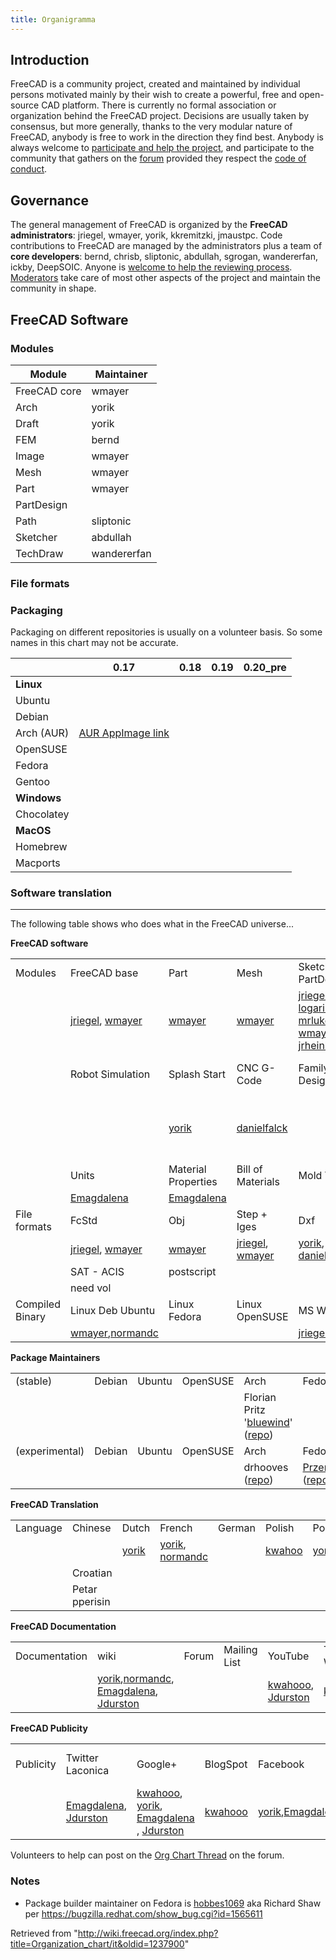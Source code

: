 ```yaml
---
title: Organigramma
---
```

## Introduction

FreeCAD is a community project, created and maintained by individual persons motivated mainly by their wish to create a powerful, free and open-source CAD platform. There is currently no formal association or organization behind the FreeCAD project. Decisions are usually taken by consensus, but more generally, thanks to the very modular nature of FreeCAD, anybody is free to work in the direction they find best. Anybody is always welcome to [participate and help the project](/Help_FreeCAD "Help FreeCAD"), and participate to the community that gathers on the [forum](https://forum.freecadweb.org) provided they respect the [code of conduct](https://github.com/FreeCAD/FreeCAD/blob/master/CODE_OF_CONDUCT.md).

## Governance

The general management of FreeCAD is organized by the **FreeCAD administrators**: jriegel, wmayer, yorik, kkremitzki, jmaustpc. Code contributions to FreeCAD are managed by the administrators plus a team of **core developers**: bernd, chrisb, sliptonic, abdullah, sgrogan, wandererfan, ickby, DeepSOIC. Anyone is [welcome to help the reviewing process](https://forum.freecadweb.org/viewtopic.php?f=10&t=46574). [Moderators](https://forum.freecadweb.org/memberlist.php?mode=team) take care of most other aspects of the project and maintain the community in shape.

## FreeCAD Software

### Modules

| Module | Maintainer |
| --- | --- |
| FreeCAD core | wmayer |
| Arch | yorik |
| Draft | yorik |
| FEM | bernd |
| Image | wmayer |
| Mesh | wmayer |
| Part | wmayer |
| PartDesign |  |
| Path | sliptonic |
| Sketcher | abdullah |
| TechDraw | wandererfan |

### File formats

### Packaging

Packaging on different repositories is usually on a volunteer basis. So some names in this chart may not be accurate.

|  | 0.17 | 0.18 | 0.19 | 0.20\_pre |
| --- | --- | --- | --- | --- |
| **Linux** | | | | |
| Ubuntu |  |  |  |  |
| Debian |  |  |  |  |
| Arch (AUR) | [AUR AppImage link](https://aur.archlinux.org/packages/freecad-appimage/) |  |  |  |
| OpenSUSE |  |  |  |  |
| Fedora |  |  |  |  |
| Gentoo |  |  |  |  |
| **Windows** | | | | |
| Chocolatey |  |  |  |  |
| **MacOS** | | | | |
| Homebrew |  |  |  |  |
| Macports |  |  |  |  |

### Software translation

---

The following table shows who does what in the FreeCAD universe...

**FreeCAD software**

|  |  |  |  |  |  |  |  |
| --- | --- | --- | --- | --- | --- | --- | --- |
| Modules | FreeCAD base | Part | Mesh | Sketcher + PartDesign | Draft | (Production) Drawing | Arch |
|  | [jriegel](/User:Jriegel "User:Jriegel"), [wmayer](/User:Wmayer "User:Wmayer") | [wmayer](/User:Wmayer "User:Wmayer") | [wmayer](/User:Wmayer "User:Wmayer") | [jriegel](/User:Jriegel "User:Jriegel"), [logari81](/index.php?title=User:Logari81&action=edit&redlink=1 "User:Logari81 (page does not exist)"), [mrlukeparry](/index.php?title=User:Mrlukeparry&action=edit&redlink=1 "User:Mrlukeparry (page does not exist)"), [wmayer](/User:Wmayer "User:Wmayer"), [jrheinlaender](/index.php?title=User:Jrheinlaender&action=edit&redlink=1 "User:Jrheinlaender (page does not exist)") | [yorik](/User:Yorikvanhavre "User:Yorikvanhavre") | [jriegel](/User:Jriegel "User:Jriegel") | [yorik](/User:Yorikvanhavre "User:Yorikvanhavre") |
|  | Robot Simulation | Splash Start | CNC G-Code | Family-Design Table | Fold-Flat (Sheet-Metal) | Assembly |
|  |  | [yorik](/User:Yorikvanhavre "User:Yorikvanhavre") | [danielfalck](/index.php?title=User:Danielfalck&action=edit&redlink=1 "User:Danielfalck (page does not exist)") |  | Jacques-Antoine Gaudin, Carlton Corbitt PE | [jriegel](/User:Jriegel "User:Jriegel"), [ickby](/index.php?title=User:Ickby&action=edit&redlink=1 "User:Ickby (page does not exist)") |
|  | Units | Material Properties | Bill of Materials | Mold Tooling | ANSI/ISO/DIN Part Library | FEM-FEA | Undo Button |
|  | [Emagdalena](/User:Emagdalena "User:Emagdalena") | [Emagdalena](/User:Emagdalena "User:Emagdalena") |  |  |  |  |
| File formats | FcStd | Obj | Step + Iges | Dxf | IFC | STL | PDF |
|  | [jriegel](/User:Jriegel "User:Jriegel"), [wmayer](/User:Wmayer "User:Wmayer") | [wmayer](/User:Wmayer "User:Wmayer") | [jriegel](/User:Jriegel "User:Jriegel"), [wmayer](/User:Wmayer "User:Wmayer") | [yorik](/User:Yorikvanhavre "User:Yorikvanhavre"), [danielfalck](/index.php?title=User:Danielfalck&action=edit&redlink=1 "User:Danielfalck (page does not exist)") | [yorik](/User:Yorikvanhavre "User:Yorikvanhavre") |  |
|  | SAT - ACIS | postscript |  |
|  | need vol |
| Compiled Binary | Linux Deb Ubuntu | Linux Fedora | Linux OpenSUSE | MS Windows | Apple Mac | BSD / Unix | Android |
|  | [wmayer](/User:Wmayer "User:Wmayer"),[normandc](/User:Normandc "User:Normandc") |  |  | [jriegel](/User:Jriegel "User:Jriegel") |  |  |  |

**Package Maintainers**

|  |  |  |  |  |  |  |  |
| --- | --- | --- | --- | --- | --- | --- | --- |
| (stable) | Debian | Ubuntu | OpenSUSE | Arch | Fedora | Gentoo |  |
|  |  |  |  | Florian Pritz '[bluewind](https://forum.freecadweb.org/memberlist.php?mode=viewprofile&u=12444)' ([repo](https://www.archlinux.org/packages/?sort=&q=freecad&maintainer=&flagged=)) |  |
| (experimental) | Debian | Ubuntu | OpenSUSE | Arch | Fedora | Gentoo |  |
|  |  |  |  | drhooves ([repo](https://aur.archlinux.org/packages/freecad-git/)) | [PrzemoF](https://forum.freecadweb.org/memberlist.php?mode=viewprofile&u=3666) ([repo](https://copr.fedorainfracloud.org/coprs/g/freecad/nightly/)) |  |

**FreeCAD Translation**

|  |  |  |  |  |  |  |  |  |
| --- | --- | --- | --- | --- | --- | --- | --- | --- |
| Language | Chinese | Dutch | French | German | Polish | Portuguese | Spanish | Arabic |
|  |  | [yorik](/User:Yorikvanhavre "User:Yorikvanhavre") | [yorik](/User:Yorikvanhavre "User:Yorikvanhavre"), [normandc](/User:Normandc "User:Normandc") |  | [kwahoo](/index.php?title=User:Kwahoo&action=edit&redlink=1 "User:Kwahoo (page does not exist)") | [yorik](/User:Yorikvanhavre "User:Yorikvanhavre") | [Emagdalena](/User:Emagdalena "User:Emagdalena") |  |
|  | Croatian |
|  | Petar pperisin |

**FreeCAD Documentation**

|  |  |  |  |  |  |  |  |
| --- | --- | --- | --- | --- | --- | --- | --- |
| Documentation | wiki | Forum | Mailing List | YouTube | Tutorial Writer | Manual | Organization Chart |
|  | [yorik](/User:Yorikvanhavre "User:Yorikvanhavre"),[normandc](/User:Normandc "User:Normandc"), [Emagdalena](/User:Emagdalena "User:Emagdalena"), [Jdurston](/User:Jdurston "User:Jdurston") |  |  | [kwahooo](/index.php?title=User:Kwahooo&action=edit&redlink=1 "User:Kwahooo (page does not exist)"), [Jdurston](/User:Jdurston "User:Jdurston") | [kwahooo](/index.php?title=User:Kwahooo&action=edit&redlink=1 "User:Kwahooo (page does not exist)") | [Emagdalena](/User:Emagdalena "User:Emagdalena") | Carlton Corbitt PE |

**FreeCAD Publicity**

|  |  |  |  |  |  |  |  |
| --- | --- | --- | --- | --- | --- | --- | --- |
| Publicity | Twitter Laconica | Google+ | BlogSpot | Facebook | Webpage Development | Server & Domain | Donation Account |
|  | [Emagdalena](/User:Emagdalena "User:Emagdalena"), [Jdurston](/User:Jdurston "User:Jdurston") | [kwahooo](/index.php?title=User:Kwahooo&action=edit&redlink=1 "User:Kwahooo (page does not exist)"), [yorik](/User:Yorikvanhavre "User:Yorikvanhavre"), [Emagdalena](/User:Emagdalena "User:Emagdalena") , [Jdurston](/User:Jdurston "User:Jdurston") | [kwahooo](/index.php?title=User:Kwahooo&action=edit&redlink=1 "User:Kwahooo (page does not exist)") | [yorik](/User:Yorikvanhavre "User:Yorikvanhavre"),[Emagdalena](/User:Emagdalena "User:Emagdalena") | [yorik](/User:Yorikvanhavre "User:Yorikvanhavre") | SF.net |  |

Volunteers to help can post on the [Org Chart Thread](http://forum.freecadweb.org/viewtopic.php?f=8&t=1891&start=30) on the forum.

### Notes

* Package builder maintainer on Fedora is [hobbes1069](https://forum.freecadweb.org/memberlist.php?mode=viewprofile&u=725) aka Richard Shaw per <https://bugzilla.redhat.com/show_bug.cgi?id=1565611>

Retrieved from "<http://wiki.freecad.org/index.php?title=Organization_chart/it&oldid=1237900>"
